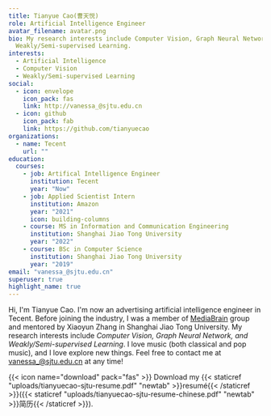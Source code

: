 ```yaml
---
title: Tianyue Cao(曹天悦)
role: Artificial Intelligence Engineer
avatar_filename: avatar.png
bio: My research interests include Computer Vision, Graph Neural Network,
  Weakly/Semi-supervised Learning.
interests:
  - Artificial Intelligence
  - Computer Vision
  - Weakly/Semi-supervised Learning
social:
  - icon: envelope
    icon_pack: fas
    link: http://vanessa_@sjtu.edu.cn
  - icon: github
    icon_pack: fab
    link: https://github.com/tianyuecao
organizations:
  - name: Tecent
    url: ""
education:
  courses:
    - job: Artifical Intelligence Engineer
      institution: Tecent
      year: "Now"
    - job: Applied Scientist Intern
      institution: Amazon
      year: "2021"
      icon: building-columns
    - course: MS in Information and Communication Engineering
      institution: Shanghai Jiao Tong University
      year: "2022"
    - course: BSc in Computer Science
      institution: Shanghai Jiao Tong University
      year: "2019"
email: "vanessa_@sjtu.edu.cn"
superuser: true
highlight_name: true
---
```

Hi, I'm Tianyue Cao. I'm now an advertising artificial intelligence engineer in Tecent. Before joining the industry, I was a member of [MediaBrain](https://mediabrain.sjtu.edu.cn/) group and mentored by Xiaoyun Zhang in Shanghai Jiao Tong University. My research interests include *Computer Vision, Graph Neural Network, and Weakly/Semi-supervised Learning*. I love music (both classical and pop music), and I love explore new things. Feel free to contact me at [vanessa_@sjtu.edu.cn](http://vanessa_@sjtu.edu.cn) at any time!

{{< icon name="download" pack="fas" >}} Download my {{< staticref "uploads/tianyuecao-sjtu-resume.pdf" "newtab" >}}resumé{{< /staticref >}}({{< staticref "uploads/tianyuecao-sjtu-resume-chinese.pdf" "newtab" >}}简历{{< /staticref >}}).

